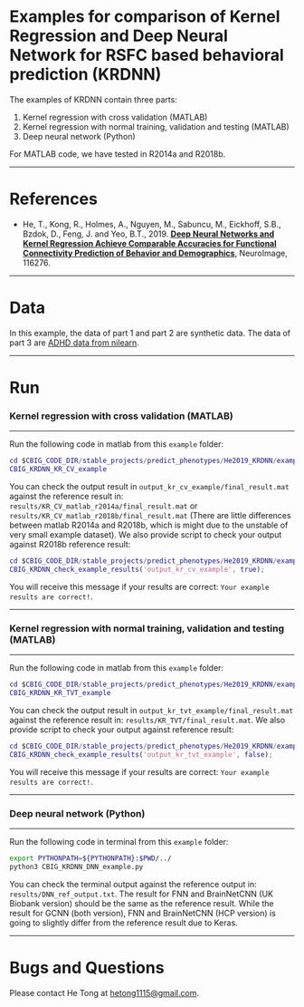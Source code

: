 # Examples for comparison of Kernel Regression and Deep Neural Network for RSFC based behavioral prediction (KRDNN)

The examples of KRDNN contain three parts:
1. Kernel regression with cross validation (MATLAB)
2. Kernel regression with normal training, validation and testing (MATLAB)
3. Deep neural network (Python)

For MATLAB code, we have tested in R2014a and R2018b.

----

References
==========
+ He, T., Kong, R., Holmes, A., Nguyen, M., Sabuncu, M., Eickhoff, S.B., Bzdok, D., Feng, J. and Yeo, B.T., 2019. [**Deep Neural Networks and Kernel Regression Achieve Comparable Accuracies for Functional Connectivity Prediction of Behavior and Demographics**](https://doi.org/10.1016/j.neuroimage.2019.116276), NeuroImage, 116276.

----

Data
====
In this example, the data of part 1 and part 2 are synthetic data. The data of part 3 are [ADHD data from nilearn](https://nilearn.github.io/modules/generated/nilearn.datasets.fetch_adhd.html).

----

Run
====

### Kernel regression with cross validation (MATLAB)
----
Run the following code in matlab from this `example` folder:
```MATLAB
cd $CBIG_CODE_DIR/stable_projects/predict_phenotypes/He2019_KRDNN/examples
CBIG_KRDNN_KR_CV_example
```
You can check the output result in `output_kr_cv_example/final_result.mat` against the reference result in: `results/KR_CV_matlab_r2014a/final_result.mat` or `results/KR_CV_matlab_r2018b/final_result.mat` (There are little differences between matlab R2014a and R2018b, which is might due to the unstable of very small example dataset). We also provide script to check your output against R2018b reference result:
```MATLAB
cd $CBIG_CODE_DIR/stable_projects/predict_phenotypes/He2019_KRDNN/examples
CBIG_KRDNN_check_example_results('output_kr_cv_example', true);
```
You will receive this message if your results are correct:
   `Your example results are correct!`.

----

### Kernel regression with normal training, validation and testing (MATLAB)
----
Run the following code in matlab from this `example` folder:
```MATLAB
cd $CBIG_CODE_DIR/stable_projects/predict_phenotypes/He2019_KRDNN/examples
CBIG_KRDNN_KR_TVT_example
```
You can check the output result in `output_kr_tvt_example/final_result.mat` against the reference result in: `results/KR_TVT/final_result.mat`. We also provide script to check your output against reference result:
```MATLAB
cd $CBIG_CODE_DIR/stable_projects/predict_phenotypes/He2019_KRDNN/examples
CBIG_KRDNN_check_example_results('output_kr_tvt_example', false);
```
You will receive this message if your results are correct:
   `Your example results are correct!`.

----

### Deep neural network (Python)
----
Run the following code in terminal from this `example` folder:
```sh
export PYTHONPATH=${PYTHONPATH}:$PWD/../
python3 CBIG_KRDNN_DNN_example.py
```
You can check the terminal output against the reference output in: `results/DNN_ref_output.txt`. The result for FNN and BrainNetCNN (UK Biobank version) should be the same as the reference result. While the result for GCNN (both version), FNN and BrainNetCNN (HCP version) is going to slightly differ from the reference result due to Keras.

----

Bugs and Questions
====
Please contact He Tong at hetong1115@gmail.com.
